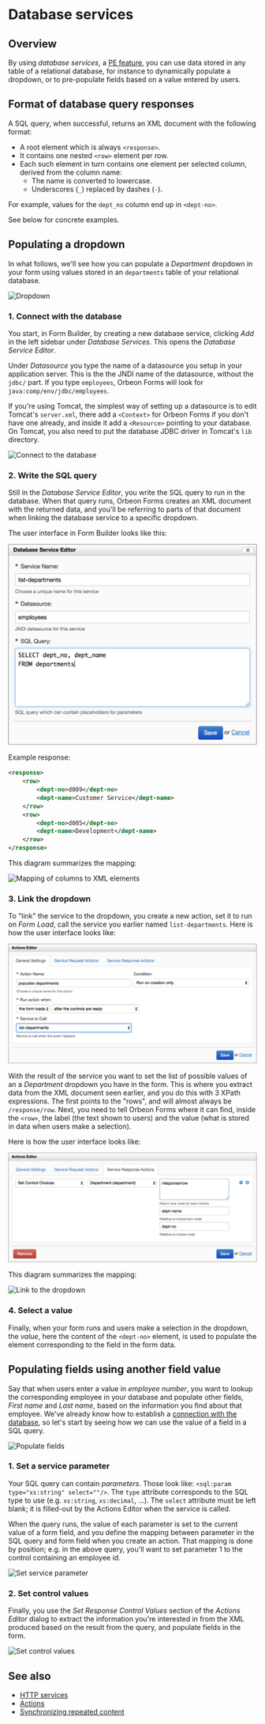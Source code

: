 # Database services

## Overview

By using *database services*, a [PE feature](https://www.orbeon.com/pricing), you can use data stored in any table of a relational database, for instance to dynamically populate a dropdown, or to pre-populate fields based on a value entered by users.

## Format of database query responses

A SQL query, when successful, returns an XML document with the following format:

- A root element which is always `<response>`.
- It contains one nested `<row>` element per row.
- Each such element in turn contains one element per selected column, derived from the column name:
    - The name is converted to lowercase.
    - Underscores (`_`) replaced by dashes (`-`).     
     
For example, values for the `dept_no` column end up in `<dept-no>`.

See below for concrete examples.

## Populating a dropdown

In what follows, we'll see how you can populate a *Department* dropdown in your form using values stored in an `departments` table of your relational database.

![Dropdown](images/database-services-dropdown.png)

### 1. Connect with the database

You start, in Form Builder, by creating a new database service, clicking *Add* in the left sidebar under *Database Services*. This opens the *Database Service Editor*.

Under *Datasource* you type the name of a datasource you setup in your application server. This is the the JNDI name of the datasource, without the `jdbc/` part. If you type `employees`, Orbeon Forms will look for `java:comp/env/jdbc/employees`.

If you're using Tomcat, the simplest way of setting up a datasource is to edit Tomcat's `server.xml`, there add a `<Context>` for Orbeon Forms if you don't have one already, and inside it add a `<Resource>` pointing to your database. On Tomcat, you also need to put the database JDBC driver in Tomcat's `lib` directory.

![Connect to the database](images/database-services-connect-db.png)

### 2. Write the SQL query

Still in the *Database Service Editor*, you write the SQL query to run in the database. When that query runs, Orbeon Forms creates an XML document with the returned data, and you'll be referring to parts of that document when linking the database service to a specific dropdown.

The user interface in Form Builder looks like this:

![Database Service Editor](images/database-services-example.png)

Example response:

```xml
<response>
    <row>
        <dept-no>d009</dept-no>
        <dept-name>Customer Service</dept-name>
    </row>
    <row>
        <dept-no>d005</dept-no>
        <dept-name>Development</dept-name>
    </row>
</response>
```

This diagram summarizes the mapping:

![Mapping of columns to XML elements](images/database-services-run-query.png)

### 3. Link the dropdown

To "link" the service to the dropdown, you create a new action, set it to run on *Form Load*, call the service you earlier named `list-departments`. Here is how the user interface looks like:

![Action general settings](images/action-itemset-example-general.png) 

With the result of the service you want to set the list of possible values of an a *Department* dropdown you have in the form. This is where you extract data from the XML document seen earlier, and you do this with 3 XPath expressions. The first points to the "rows", and will almost always be `/response/row`. Next, you need to tell Orbeon Forms where it can find, inside the `<row>`, the label (the text shown to users) and the value (what is stored in data when users make a selection).

Here is how the user interface looks like:

![Action response](images/action-itemset-example-response.png)

This diagram summarizes the mapping:

![Link to the dropdown](images/database-services-link-to-dropdown.png)

### 4. Select a value

Finally, when your form runs and users make a selection in the dropdown, the *value*, here the content of the `<dept-no>` element, is used to populate the element corresponding to the field in the form data.

## Populating fields using another field value

Say that when users enter a value in *employee number*, you want to lookup the corresponding employee in your database and populate other fields, *First name* and *Last name*, based on the information you find about that employee. We've already know how to establish a [connection with the database](#1-connect-with-the-database), so let's start by seeing how we can use the value of a field in a SQL query.

![Populate fields](images/database-services-poulate-fields.png)

### 1. Set a service parameter

Your SQL query can contain *parameters*. Those look like: `<sql:param type="xs:string" select=""/>`. The `type` attribute corresponds to the SQL type to use (e.g. `xs:string`, `xs:decimal`, …). The `select` attribute must be left blank; it is filled-out by the Actions Editor when the service is called.

When the query runs, the value of each parameter is set to the current value of a form field, and you define the mapping between parameter in the SQL query and form field when you create an action. That mapping is done by position; e.g. in the above query, you'll want to set parameter 1 to the control containing an employee id.

![Set service parameter](images/database-services-set-service-parameter.png)

### 2. Set control values

Finally, you use the *Set Response Control Values* section of the *Actions Editor* dialog to extract the information you're interested in from the XML produced based on the result from the query, and populate fields in the form.

![Set control values](images/database-services-set-control-values.png)

## See also

- [HTTP services](http-services.md)
- [Actions](actions.md)
- [Synchronizing repeated content](synchronize-repeated-content.md)
